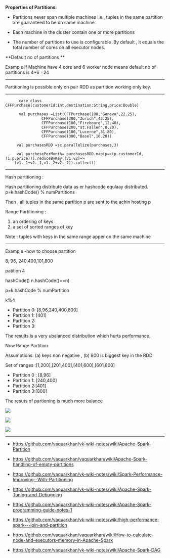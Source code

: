 **Properties of Partitions:**

* Partitions never span multiple machines i.e., tuples in the same partition are guaranteed to be on same machine.

* Each machine in the cluster contain one or more partitions

* The number of partitions to use is configurable .By default , it equals the total number of cores on all executor nodes.

**Default no of partitions **

Example if Machine have 4 core and 6 worker node means default no of partitions is 4*6 =24

-------------------------------------------------------

Partitioning is possible only on pair RDD as partition working only key.  



-------------------------------------------------------


          case class CFFPurchase(customerId:Int,destination:String,price:Double)

          val purchases =List(CFFPurchase(100,"Geneva",22.25),
                    CFFPurchase(300,"Zurich",42.25),
                    CFFPurchase(100,"Firebourg",12.40),
                    CFFPurchase(200,"st.Fallen",8.20),
                    CFFPurchase(100,"Lucerne",31.80),
                    CFFPurchase(300,"Basel",16.20))

         val purchasesRDD =sc.parallelize(purchases,3)

         val purchesePerMonth= purchasesRDD.map(p=>(p.customerId,(1,p.price))).reduceByKey((v1,v2)=>
        (v1._1+v2._1,v1._2+v2._2)).collect()
                     

-------------------------------------------------------

Hash partitioning :

Hash partitioning distribute data as er hashcode equlaay distributed.
p=k.hashCode() % numPartitions

Then , all tuples in the same partition p are sent to the achin hosting p

Range Partitioning :

1) an ordering of keys
2) a set of sorted ranges of key

Note : tuples with keys in the same range apper on the same machine 


-------------------------------------------------------
Example -how to choose partition

8, 96, 240,400,101,800 

patition 4

hashCode()  n.hashCode()==n)

p=k.hashCode % numPartition

k%4 


* Partition 0: [8,96,240,400,800]
* Partition 1: [401]
* Partition 2:
* Partition 3:

The results is a very ubalanced distribution which hurts performance.


Now Range Partition

Assumptions:
(a) keys non negative ,
(b) 800 is biggest key in the RDD

Set of ranges :[1,200],[201,400],[401,600],[601,800]

* Partition 0 : [8,96]
* Partition 1: [240,400]
* Partition 2:[401]
* Partition 3:[800]

The resuts of partioning is much more balance

![](https://3.bp.blogspot.com/-TZ13FtDfaGs/WdBHwQSvtbI/AAAAAAAACYA/Bian3-R2Or4ULR2Nzs49LpT09LIv_I4NQCLcBGAs/s320/Untitled.png)



![](https://1.bp.blogspot.com/-kns3W9VSUj0/WdBJGte3ySI/AAAAAAAACYM/wbSrh1TKjJ8a9zU_I0aCbFxN15SxlcLoACLcBGAs/s320/Untitled.png)


![](https://1.bp.blogspot.com/-_oj4ywXkxKk/WdBQW8K-nXI/AAAAAAAACYc/TuOYDRNoBegGHXkA9vRDW0vLwbRKY97AQCLcBGAs/s320/Untitled.png)

-------------------------------------------------------------


* https://github.com/vaquarkhan/vk-wiki-notes/wiki/Apache-Spark-Partition

* https://github.com/vaquarkhan/vaquarkhan/wiki/Apache-Spark-handling-of-empty-partitions

* https://github.com/vaquarkhan/vk-wiki-notes/wiki/Spark-Performance-Improving--With-Partitioning

* https://github.com/vaquarkhan/vk-wiki-notes/wiki/Apache-Spark-Tuning-and-Debugging

* https://github.com/vaquarkhan/vk-wiki-notes/wiki/Apache-Spark-programming-guide-notes-1

* https://github.com/vaquarkhan/vk-wiki-notes/wiki/high-performance-spark---join-and-partition

* https://github.com/vaquarkhan/vaquarkhan/wiki/How-to-calculate-node-and-executors-memory-in-Apache-Spark

* https://github.com/vaquarkhan/vk-wiki-notes/wiki/Apache-Spark-DAG
